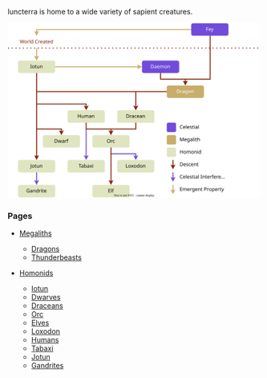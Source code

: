 Iuncterra is home to a wide variety of sapient creatures.

![](../_assets/species/phylotree.svg)

### Pages
- [Megaliths](Megaliths/index.md)
  - [Dragons](Megaliths/Dragons.md)
  - [Thunderbeasts](Megaliths/Thunderbeasts.md)

- [Homonids](Homonids/index.md)
  - [Iotun](Iotun.md)
  - [Dwarves](Dwarves.md)
  - [Draceans](Draceans.md)
  - [Orc](Orc.md)
  - [Elves](Elves.md)
  - [Loxodon](Loxodon.md)
  - [Humans](Humans.md)
  - [Tabaxi](Tabaxi.md)
  - [Jotun](Jotun.md)
  - [Gandrites](Gandrites.md)